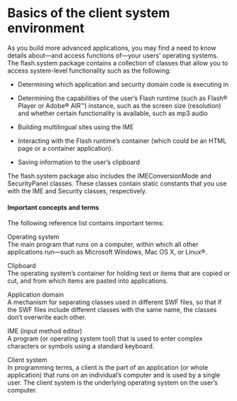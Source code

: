 # Basics of the client system environment

<div>

As you build more advanced applications, you may find a need to know details
about—and access functions of—your users’ operating systems. The flash.system
package contains a collection of classes that allow you to access system-level
functionality such as the following:

- Determining which application and security domain code is executing in

- Determining the capabilities of the user’s Flash runtime (such as Flash®
  Player or Adobe® AIR™) instance, such as the screen size (resolution) and
  whether certain functionality is available, such as mp3 audio

- Building multilingual sites using the IME

- Interacting with the Flash runtime’s container (which could be an HTML page or
  a container application).

- Saving information to the user’s clipboard

The flash.system package also includes the IMEConversionMode and SecurityPanel
classes. These classes contain static constants that you use with the IME and
Security classes, respectively.

<div>

#### Important concepts and terms

The following reference list contains important terms:

Operating system  
The main program that runs on a computer, within which all other applications
run—such as Microsoft Windows, Mac OS X, or Linux®.

Clipboard  
The operating system’s container for holding text or items that are copied or
cut, and from which items are pasted into applications.

Application domain  
A mechanism for separating classes used in different SWF files, so that if the
SWF files include different classes with the same name, the classes don’t
overwrite each other.

IME (input method editor)  
A program (or operating system tool) that is used to enter complex characters or
symbols using a standard keyboard.

Client system  
In programming terms, a client is the part of an application (or whole
application) that runs on an individual’s computer and is used by a single user.
The client system is the underlying operating system on the user’s computer.

</div>

</div>

<div>

<div>

</div>

</div>
